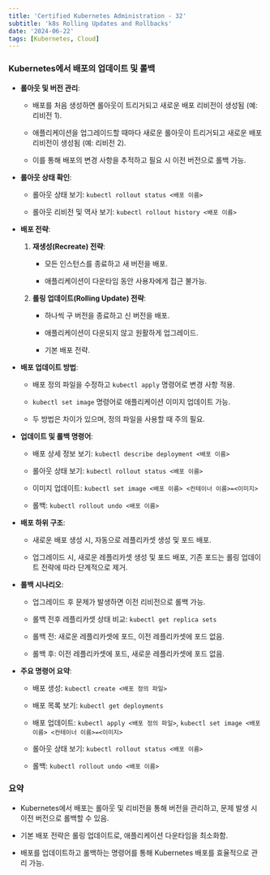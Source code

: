 ```yaml
--- 
title: 'Certified Kubernetes Administration - 32'
subtitle: 'k8s Rolling Updates and Rollbacks'
date: '2024-06-22'
tags: [Kubernetes, Cloud]
---
```


### Kubernetes에서 배포의 업데이트 및 롤백

- **롤아웃 및 버전 관리**:
  
  - 배포를 처음 생성하면 롤아웃이 트리거되고 새로운 배포 리비전이 생성됨 (예: 리비전 1).
  
  - 애플리케이션을 업그레이드할 때마다 새로운 롤아웃이 트리거되고 새로운 배포 리비전이 생성됨 (예: 리비전 2).
  
  - 이를 통해 배포의 변경 사항을 추적하고 필요 시 이전 버전으로 롤백 가능.


- **롤아웃 상태 확인**:
  
  - 롤아웃 상태 보기: `kubectl rollout status <배포 이름>`
  
  - 롤아웃 리비전 및 역사 보기: `kubectl rollout history <배포 이름>`


- **배포 전략**:

  1. **재생성(Recreate) 전략**:
     
     - 모든 인스턴스를 종료하고 새 버전을 배포.
     
     - 애플리케이션이 다운타임 동안 사용자에게 접근 불가능.
  2. **롤링 업데이트(Rolling Update) 전략**:
     
     - 하나씩 구 버전을 종료하고 신 버전을 배포.
     
     - 애플리케이션이 다운되지 않고 원활하게 업그레이드.
     
     - 기본 배포 전략.


- **배포 업데이트 방법**:
  
  - 배포 정의 파일을 수정하고 `kubectl apply` 명령어로 변경 사항 적용.
  
  - `kubectl set image` 명령어로 애플리케이션 이미지 업데이트 가능.
  
  - 두 방법은 차이가 있으며, 정의 파일을 사용할 때 주의 필요.


- **업데이트 및 롤백 명령어**:
  
  - 배포 상세 정보 보기: `kubectl describe deployment <배포 이름>`
  
  - 롤아웃 상태 보기: `kubectl rollout status <배포 이름>`
  
  - 이미지 업데이트: `kubectl set image <배포 이름> <컨테이너 이름>=<이미지>`
  
  - 롤백: `kubectl rollout undo <배포 이름>`


- **배포 하위 구조**:
  
  - 새로운 배포 생성 시, 자동으로 레플리카셋 생성 및 포드 배포.
  
  - 업그레이드 시, 새로운 레플리카셋 생성 및 포드 배포, 기존 포드는 롤링 업데이트 전략에 따라 단계적으로 제거.


- **롤백 시나리오**:
  
  - 업그레이드 후 문제가 발생하면 이전 리비전으로 롤백 가능.
  
  - 롤백 전후 레플리카셋 상태 비교: `kubectl get replica sets`
  
  - 롤백 전: 새로운 레플리카셋에 포드, 이전 레플리카셋에 포드 없음.
  
  - 롤백 후: 이전 레플리카셋에 포드, 새로운 레플리카셋에 포드 없음.


- **주요 명령어 요약**:
  
  - 배포 생성: `kubectl create <배포 정의 파일>`
  
  - 배포 목록 보기: `kubectl get deployments`
  
  - 배포 업데이트: `kubectl apply <배포 정의 파일>`, `kubectl set image <배포 이름> <컨테이너 이름>=<이미지>`
  
  - 롤아웃 상태 보기: `kubectl rollout status <배포 이름>`
  
  - 롤백: `kubectl rollout undo <배포 이름>`

### 요약

- Kubernetes에서 배포는 롤아웃 및 리비전을 통해 버전을 관리하고, 문제 발생 시 이전 버전으로 롤백할 수 있음.

- 기본 배포 전략은 롤링 업데이트로, 애플리케이션 다운타임을 최소화함.

- 배포를 업데이트하고 롤백하는 명령어를 통해 Kubernetes 배포를 효율적으로 관리 가능.